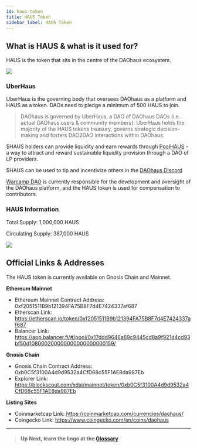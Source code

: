 ```yaml
---
id: haus-token
title: HAUS Token
sidebar_label: HAUS Token
---
```


## What is HAUS & what is it used for?

HAUS is the token that sits in the centre of the DAOhaus ecosystem. 

![](https://daohaus.club/assets/images/haus__icon-6118bcab86e48444aea4e77a2acef0af.png)

### UberHaus 
UberHaus is the governing body that oversees DAOhaus as a platform and HAUS as a token. DAOs need to pledge a minimum of 500 HAUS to join. 

> DAOhaus is governed by UberHaus, a DAO of DAOhaus DAOs (i.e. actual DAOhaus users & community members). UberHaus holds the majority of the HAUS tokens treasury, governs strategic decision-making and fosters DAO2DAO interactions within DAOhaus. 

$HAUS holders can provide liquidity and earn rewards through [PoolHAUS](https://medium.com/daohaus-club/poolhaus-and-decentralised-liquidity-provision-ced87ffe656) - a way to attract and reward sustainable liquidity provision through a DAO of LP providers. 

$HAUS can be used to tip and incentivize others in the [DAOhaus Discord](https://discord.gg/daohaus)

[Warcamp DAO](https://app.daohaus.club/dao/0x64/0xef3d8c4fbb1860fceab16595db7e650cd5ad51c1) is currently responsible for the development and oversight of the DAOhaus platform, and the HAUS token is used for compensation to contributors. 

### HAUS Information 

Total Supply: 1,000,000 HAUS

Circulating Supply: 387,000 HAUS

![](https://miro.medium.com/max/700/1*yXGqzJskZmrWWM46ewtx1Q.png)

## Official Links & Addresses
The HAUS token is currently available on Gnosis Chain and Mainnet. 

**Ethereum Mainnet**
* Ethereum Mainnet Contract Address: 0xf2051511B9b121394FA75B8F7d4E7424337af687
* Etherscan Link: https://etherscan.io/token/0xf2051511B9b121394FA75B8F7d4E7424337af687 
* Balancer Link: https://app.balancer.fi/#/pool/0x17ddd9646a69c9445cd8a9f921d4cd93bf50d108000200000000000000000159/

**Gnosis Chain** 
* Gnosis Chain Contract Address: 0xb0C5f3100A4d9d9532a4CfD68c55F1AE8da987Eb
* Explorer Link: https://blockscout.com/xdai/mainnet/token/0xb0C5f3100A4d9d9532a4CfD68c55F1AE8da987Eb

**Listing Sites**
* Coinmarketcap Link: https://coinmarketcap.com/currencies/daohaus/
* Coingecko Link: https://www.coingecko.com/en/coins/daohaus


---
> #### **Up Next, learn the lingo at the [Glossary](glossary)**